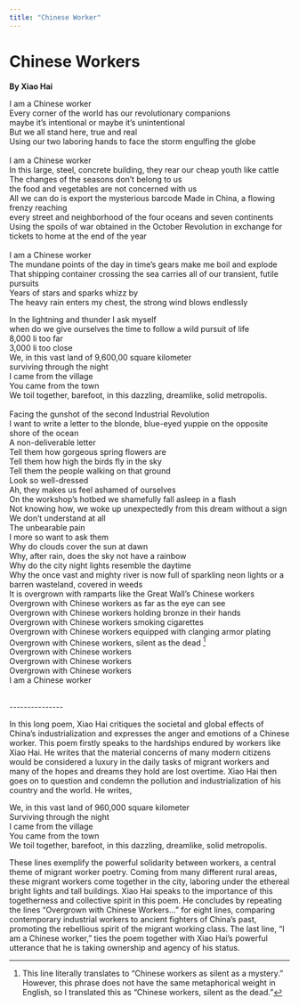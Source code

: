 ```yaml
---
title: "Chinese Worker"
---
```


# Chinese Workers
**By Xiao Hai**

I am a Chinese worker<br />
Every corner of the world has our revolutionary companions<br />
maybe it’s intentional or maybe it’s unintentional<br />
But we all stand here, true and real<br />
Using our two laboring hands to face the storm engulfing the globe<br />
<br />
I am a Chinese worker<br />
In this large, steel, concrete building, they rear our cheap youth like cattle<br />
The changes of the seasons don’t belong to us<br />
the food and vegetables are not concerned with us <br />
All we can do is export the mysterious barcode Made in China, a flowing frenzy reaching <br />
every street and neighborhood of the four oceans and seven continents <br />
Using the spoils of war obtained in the October Revolution in exchange for tickets to home at the end of the year<br />
<br />
I am a Chinese worker<br />
The mundane points of the day in time’s gears make me boil and explode<br />
That shipping container crossing the sea carries all of our transient, futile pursuits<br />
Years of stars and sparks whizz by<br />
The heavy rain enters my chest, the strong wind blows endlessly <br />

In the lightning and thunder I ask myself<br />
when do we give ourselves the time to follow a wild pursuit of life<br />
8,000 li too far<br />
3,000 li too close<br />
We, in this vast land of 9,600,00 square kilometer <br />
surviving through the night<br />
I came from the village<br />
You came from the town<br />
We toil together, barefoot, in this dazzling, dreamlike, solid metropolis.<br />
<br />
Facing the gunshot of the second Industrial Revolution<br />
I want to write a letter to the blonde, blue-eyed yuppie on the opposite shore of the ocean<br />
A non-deliverable letter <br />
Tell them how gorgeous spring flowers are <br />
Tell them how high the birds fly in the sky<br />
Tell them the people walking on that ground<br />
Look so well-dressed<br />
Ah, they makes us feel ashamed of ourselves<br />
On the workshop’s hotbed we shamefully fall asleep in a flash <br />
Not knowing how, we woke up unexpectedly from this dream without a sign<br />
We don’t understand at all<br />
The unbearable pain<br />
I more so want to ask them<br />
Why do clouds cover the sun at dawn<br />
Why, after rain, does the sky not have a rainbow<br />
Why do the city night lights resemble the daytime<br />
Why the once vast and mighty river is now full of sparkling neon lights or a barren wasteland, covered in weeds<br />
It is overgrown with ramparts like the Great Wall’s Chinese workers<br />
Overgrown with Chinese workers as far as the eye can see<br />
Overgrown with Chinese workers holding bronze in their hands<br />
Overgrown with Chinese workers smoking cigarettes<br />
Overgrown with Chinese workers equipped with clanging armor plating<br />
Overgrown with Chinese workers, silent as the dead [^1] <br />
Overgrown with Chinese workers<br />
Overgrown with Chinese workers<br />
Overgrown with Chinese workers<br />
I am a Chinese worker<br />
<br />

---------------<br />

In this long poem, Xiao Hai critiques the societal and global effects of China’s industrialization and expresses the anger and emotions of a Chinese worker. This poem firstly speaks to the hardships endured by workers like Xiao Hai. He writes that the material concerns of many modern citizens would be considered a luxury in the daily tasks of migrant workers and many of the hopes and dreams they hold are lost overtime. Xiao Hai then goes on to question and condemn the pollution and industrialization of his country and the world. He writes,<br />

We, in this vast land of 960,000 square kilometer <br />
Surviving through the night<br />
I came from the village<br />
You came from the town<br />
We toil together, barefoot, in this dazzling, dreamlike, solid metropolis.<br />

These lines exemplify the powerful solidarity between workers, a central theme of migrant worker poetry. Coming from many different rural areas, these migrant workers come together in the city, laboring under the ethereal bright lights and tall buildings. Xiao Hai speaks to the importance of this togetherness and collective spirit in this poem. He concludes by repeating the lines “Overgrown with Chinese Workers…” for eight lines, comparing contemporary industrial workers to ancient fighters of China’s past, promoting the rebellious spirit of the migrant working class. The last line, “I am a Chinese worker,” ties the poem together with Xiao Hai’s powerful utterance that he is taking ownership and agency of his status. 
 



[^1]:  This line literally translates to “Chinese workers as silent as a mystery.” However, this phrase does not have the same metaphorical weight in English, so I translated this as “Chinese workers, silent as the dead.”
